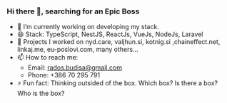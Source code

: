 ### Hi there 👋, searching for an Epic Boss

- 🔭 I’m currently working on developing my stack.
- 😄 Stack: TypeScript, NestJS, ReactJs, VueJs, NodeJs, Laravel
- 🌱 Projects I worked on nyd.care, valjhun.si, kotnig.si ,chaineffect.net, linkaj.me, eu-poslovi.com, many others...
- 📫 How to reach me: 
  - Email: rados.budisa@gmail.com
  - Phone: +386 70 295 791
- ⚡ Fun fact: Thinking outsided of the box. Which box? Is there a box? Who is the box?


